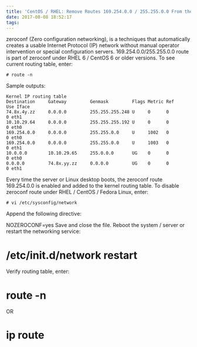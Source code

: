 ```yaml
---
title: 'CentOS / RHEL: Remove Routes 169.254.0.0 / 255.255.0.0 From the System'
date: 2017-08-08 18:52:17
tags:
---
```

zeroconf (Zero configuration networking), is a techniques that automatically creates a usable Internet Protocol (IP) network without manual operator intervention or special configuration servers. 169.254.0.0/255.255.0.0 route is part of zeroconf under RHEL 6 / CentOS 6 or older versions. To see current routing table, enter:
```
# route -n
```
Sample outputs:

```
Kernel IP routing table
Destination     Gateway         Genmask         Flags Metric Ref    Use Iface
74.8x.4y.zz     0.0.0.0         255.255.255.248 U     0      0        0 eth1
10.10.29.64     0.0.0.0         255.255.255.192 U     0      0        0 eth0
169.254.0.0     0.0.0.0         255.255.0.0     U     1002   0        0 eth0
169.254.0.0     0.0.0.0         255.255.0.0     U     1003   0        0 eth1
10.0.0.0        10.10.29.65     255.0.0.0       UG    0      0        0 eth0
0.0.0.0         74.8x.yy.zz     0.0.0.0         UG    0      0        0 eth1
```

Every time the server or Linux desktop boots, the zeroconf route 169.254.0.0 is enabled and added to the kernel routing table. To disable zeroconf route under RHEL / CentOS / Fedora Linux, enter:

```
# vi /etc/sysconfig/network
```
Append the following directive:

NOZEROCONF=yes
Save and close the file. Reboot the system / server or restart the networking service:
# /etc/init.d/network restart

Verify routing table, enter:
# route -n

OR
# ip route
